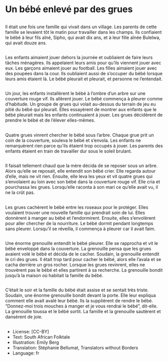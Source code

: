 # Un bébé enlevé par des grues

##
Il était une fois une famille qui
vivait dans un village. Les parents
de cette famille se levaient tôt le
matin pour travailler dans les
champs. Ils confiaient le bébé à leur
fils aîné, Sipho, qui avait dix ans, et
à leur fille aînée Bulelwa, qui avait
douze ans.

##
Les enfants aimaient jouer dehors la
journée et oubliaient de faire leurs
tâches ménagères. Ils appelaient
leurs amis pour qu’ils viennent
jouer avec eux. Les garçons
aimaient jouer au football.
Les filles aimaient jouer avec des
poupées dans la cour. Ils oubliaient
aussi de s’occuper du bébé lorsque
leurs amis étaient là. Le bébé
pleurait et pleurait, et personne ne
l’entendait.

##
Un jour, les enfants installèrent le
bébé à l’ombre d’un arbre sur une
couverture rouge vif. Ils allèrent
jouer. Le bébé commença à pleurer
comme d’habitude. Un groupe de
grues qui volait au-dessus du
terrain de jeu eu pitié du bébé qui
pleurait. Elles essayèrent de
montrer aux enfants que le bébé
pleurait mais les enfants
continuaient à jouer. Les grues
décidèrent de prendre le bébé et de
l’élever elles-mêmes.

##
Quatre grues vinrent chercher le
bébé sous l’arbre. Chaque grue prit
un coin de la couverture, souleva le
bébé et s’envola. Les enfants ne
remarquèrent rien parce qu’ils
étaient trop occupés à jouer. Les
parents des enfants étaient en train
de travailler dur sous le soleil
brulant.

##
Il faisait tellement chaud que la
mère décida de se reposer sous un
arbre. Alors qu’elle se reposait, elle
entendit son bébé crier. Elle regarda
autour d’elle, mais ne vit rien.
Ensuite, elle leva les yeux et vit
quatre grues qui s’envolaient au
loin avec son bébé dans la
couverture rouge vif. Elle cria et
pourchassa les grues. Lorsqu’elle
raconta à son mari ce qu’elle avait
vu, il ne la crût pas.

##
Les grues cachèrent le bébé entre
les roseaux pour le protéger. Elles
voulaient trouver une nouvelle
famille qui prendrait soin de lui.
Elles donnèrent à manger au bébé
et l’endormirent. Ensuite, elles
s’envolèrent pour aller chercher de
la nourriture. Le bébé dormit
pendant longtemps sans pleurer.
Lorsqu’il se réveilla, il commença à
pleurer car il avait faim.

##
Une énorme grenouille entendit le
bébé pleurer. Elle se rapprocha et
vit le bébé enveloppé dans la
couverture. La grenouille pensa que
les grues avaient volé le bébé et
décida de le cacher. Soudain, la
grenouille entendit le cri des grues.
Il était trop tard pour cacher le
bébé, alors elle l’avala et se cacha
derrière un gros rocher. Lorsque les
grues revinrent, elles ne trouvèrent
pas le bébé et elles partirent à sa
recherche. La grenouille bondit
jusqu’à la maison où habitait la
famille du bébé.

##
C’était le soir et la famille du bébé
était assise et se sentait très triste.
Soudain, une énorme grenouille
bondit devant la porte. Elle leur
expliqua comment elle avait avalé
leur bébé. Ils la supplièrent de
rendre le bébé. “Donnez-moi trois
mouches à manger et je vous
rendrai le bébé”, dit-elle. La
grenouille toussa et le bébé sortit.
La famille et la grenouille sautèrent
et dansèrent de joie.

##
* License: [CC-BY]
* Text: South African Folktale
* Illustration: Emily Berg
* Translation: Stéphanie Bellumat, Translators without Borders
* Language: fr
